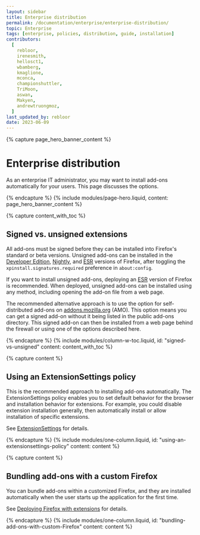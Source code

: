 ```yaml
---
layout: sidebar
title: Enterprise distribution
permalink: /documentation/enterprise/enterprise-distribution/
topic: Enterprise
tags: [enterprise, policies, distribution, guide, installation]
contributors:
  [
    rebloor,
    irenesmith,
    hellosct1,
    wbamberg,
    kmaglione,
    mconca,
    championshuttler,
    TriMoon,
    aswan,
    Makyen,
    andrewtruongmoz,
  ]
last_updated_by: rebloor
date: 2023-06-09
---
```


<!-- Page Hero Banner -->

{% capture page_hero_banner_content %}

# Enterprise distribution

As an enterprise IT administrator, you may want to install add-ons automatically for your users. This page discusses the options.

{% endcapture %}
{% include modules/page-hero.liquid,
  content: page_hero_banner_content
%}

<!-- END: Page Hero Banner -->

<!-- Content with Table of Contents Module -->

{% capture content_with_toc %}

## Signed vs. unsigned extensions

All add-ons must be signed before they can be installed into Firefox's standard or beta versions. Unsigned add-ons can be installed in the [Developer Edition](https://www.mozilla.org/firefox/developer/), [Nightly](https://www.mozilla.org/firefox/nightly/all/), and [ESR](https://www.mozilla.org/firefox/enterprise/) versions of Firefox, after toggling the `xpinstall.signatures.required` preference in `about:config`.

If you want to install unsigned add-ons, deploying an [ESR](https://www.mozilla.org/firefox/enterprise/) version of Firefox is recommended. When deployed, unsigned add-ons can be installed using any method, including opening the add-on file from a web page.

The recommended alternative approach is to use the option for self-distributed add-ons on [addons.mozilla.org](https://addons.mozilla.org) (AMO). This option means you can get a signed add-on without it being listed in the public add-ons directory. This signed add-on can then be installed from a web page behind the firewall or using one of the options described here.

{% endcapture %}
{% include modules/column-w-toc.liquid,
  id: "signed-vs-unsigned"
  content: content_with_toc
%}

<!-- END: Content with Table of Contents -->

<!-- Single Column Body Module -->

{% capture content %}

## Using an ExtensionSettings policy

This is the recommended approach to installing add-ons automatically. The ExtensionSettings policy enables you to set default behavior for the browser and installation behavior for extensions. For example, you could disable extension installation generally, then automatically install or allow installation of specific extensions.

See [ExtensionSettings](https://mozilla.github.io/policy-templates/#extensionsettings) for details.

{% endcapture %}
{% include modules/one-column.liquid,
  id: "using-an-extensionsettings-policy"
  content: content
%}

<!-- END: Single Column Body Module -->

<!-- Single Column Body Module -->

{% capture content %}

## Bundling add-ons with a custom Firefox

You can bundle add-ons within a customized Firefox, and they are installed automatically when the user starts up the application for the first time.

See [Deploying Firefox with extensions](https://support.mozilla.org/kb/deploying-firefox-with-extensions) for details.

{% endcapture %}
{% include modules/one-column.liquid,
  id: "bundling-add-ons-with-custom-Firefox"
  content: content
%}

<!-- END: Single Column Body Module -->
